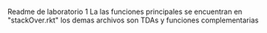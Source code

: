 Readme de laboratorio 1
La las funciones principales se encuentran en "stackOver.rkt"
los demas archivos son TDAs y funciones complementarias